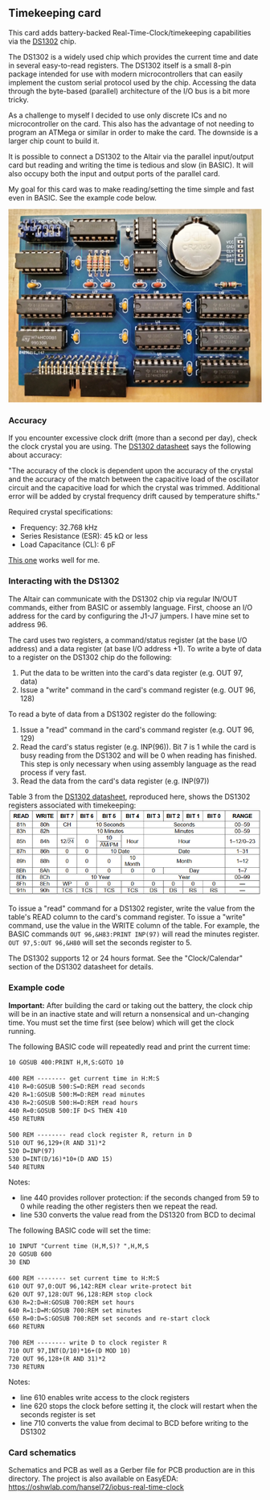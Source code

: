 ## Timekeeping card

This card adds battery-backed Real-Time-Clock/timekeeping capabilities via the [DS1302](doc/DS1302.pdf) chip.

The DS1302 is a widely used chip which provides the current time and date in
several easy-to-read registers. The DS1302 itself is a small 8-pin package intended
for use with modern microcontrollers that can easily implement the custom serial
protocol used by the chip. Accessing the data through the byte-based (parallel)
architecture of the I/O bus is a bit more tricky. 

As a challenge to myself I decided to use only discrete ICs and no microcontroller on the card. 
This also has the advantage of not needing to program an ATMega or similar in order to make the card.
The downside is a larger chip count to build it.

It is possible to connect a DS1302 to the Altair via the parallel input/output
card but reading and writing the time is tedious and slow (in BASIC). It will also
occupy both the input and output ports of the parallel card.

My goal for this card was to make reading/setting the time simple and fast even in BASIC.
See the example code below.

![Timekeeping card](clock.jpg)

### Accuracy

If you encounter excessive clock drift (more than a second per day), check the clock
crystal you are using. The [DS1302 datasheet](doc/DS1302.pdf) says the following about accuracy:

"The accuracy of the clock is dependent upon the accuracy of the crystal and the accuracy of the match between
the capacitive load of the oscillator circuit and the capacitive load for which the crystal was trimmed. Additional
error will be added by crystal frequency drift caused by temperature shifts."

Required crystal specifications:
  - Frequency: 32.768 kHz
  - Series Resistance (ESR): 45 kΩ or less
  - Load Capacitance (CL): 6 pF

[This one](https://www.digikey.com/en/products/detail/diodes-incorporated/G23270006/6096621) works well for me.

### Interacting with the DS1302

The Altair can communicate with the DS1302 chip via regular IN/OUT commands, either 
from BASIC or assembly language. First, choose an I/O address for the card by configuring
the J1-J7 jumpers. I have mine set to address 96.

The card uses two registers, a command/status register (at the base I/O address) and
a data register (at base I/O address +1). To write a byte of data to a register on
the DS1302 chip do the following:

1) Put the data to be written into the card's data register (e.g. OUT 97, data)
2) Issue a "write" command in the card's command register (e.g. OUT 96, 128)

To read a byte of data from a DS1302 register do the following:

1) Issue a "read" command in the card's command register (e.g. OUT 96, 129)
2) Read the card's status register (e.g. INP(96)). Bit 7 is 1 while the card is busy reading from the DS1302 and will be 0 when reading has finished.
This step is only necessary when using assembly language as the read process if very fast.
3) Read the data from the card's data register (e.g. INP(97))

Table 3 from the [DS1302 datasheet](doc/DS1302.pdf), reproduced here, shows the DS1302
registers associated with timekeeping:
![DS1302 registers](doc/registers.png)

To issue a "read" command for a DS1302 register, write the value from the table's READ
column to the card's command register. To issue a "write" command, use the value
in the WRITE column of the table. For example, the BASIC commands
`OUT 96,&H83:PRINT INP(97)`
will read the minutes register. 
`OUT 97,5:OUT 96,&H80`
will set the seconds register to 5.

The DS1302 supports 12 or 24 hours format. See the "Clock/Calendar" section
of the DS1302 datasheet for details.

### Example code

**Important:** After building the card or taking out the battery, the clock
chip will be in an inactive state and will return a nonsensical and un-changing
time. You must set the time first (see below) which will get the clock running.

The following BASIC code will repeatedly read and print the current time:

```
10 GOSUB 400:PRINT H,M,S:GOTO 10

400 REM -------- get current time in H:M:S
410 R=0:GOSUB 500:S=D:REM read seconds
420 R=1:GOSUB 500:M=D:REM read minutes
430 R=2:GOSUB 500:H=D:REM read hours
440 R=0:GOSUB 500:IF D<S THEN 410
450 RETURN

500 REM -------- read clock register R, return in D
510 OUT 96,129+(R AND 31)*2
520 D=INP(97)
530 D=INT(D/16)*10+(D AND 15)
540 RETURN
```

Notes: 
  - line 440 provides rollover protection: if the seconds changed from 59
to 0 while reading the other registers then we repeat the read. 
  - line 530 converts the value read from the DS1320 from BCD to decimal

The following BASIC code will set the time:
```
10 INPUT "Current time (H,M,S)? ",H,M,S
20 GOSUB 600
30 END

600 REM -------- set current time to H:M:S
610 OUT 97,0:OUT 96,142:REM clear write-protect bit
620 OUT 97,128:OUT 96,128:REM stop clock
630 R=2:D=H:GOSUB 700:REM set hours
640 R=1:D=M:GOSUB 700:REM set minutes
650 R=0:D=S:GOSUB 700:REM set seconds and re-start clock
660 RETURN

700 REM -------- write D to clock register R
710 OUT 97,INT(D/10)*16+(D MOD 10)
720 OUT 96,128+(R AND 31)*2
730 RETURN
```

Notes: 
  - line 610 enables write access to the clock registers
  - line 620 stops the clock before setting it, the clock will restart when the seconds register is set
  - line 710 converts the value from decimal to BCD before writing to the DS1302

### Card schematics

Schematics and PCB as well as a Gerber file for PCB production are in this directory. 
The project is also available on EasyEDA: https://oshwlab.com/hansel72/iobus-real-time-clock
